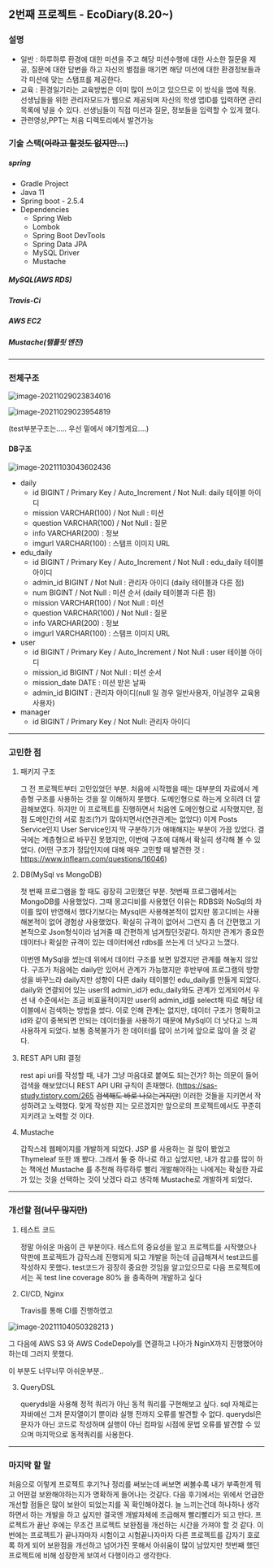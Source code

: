 ## 2번째 프로젝트 - EcoDiary(8.20~)

### 설명

* 일반 : 하루하루 환경에 대한 미션을 주고 해당 미션수행에 대한 사소한 질문을 제공, 질문에 대한 답변을 하고 자신의 별점을 매기면 해당 미션에 대한 환경정보들과 각 미션에 맞는 스탬프를 제공한다. 
* 교육 : 환경일기라는 교육방법은 이미 많이 쓰이고 있으므로 이 방식을 앱에 적용. 선생님들을 위한 관리자모드가 웹으로 제공되며 자신의 학생 앱ID를 입력하면 관리목록에 넣을 수 있다. 선생님들이 직접 미션과 질문, 정보들을 입력할 수 있게 했다. 
* 관련영상,PPT는 처음 디렉토리에서 발견가능





### 기술 스택(~~이라고 할것도 없지만...~~)

##### spring

* Gradle Project
* Java 11
* Spring boot - 2.5.4
* Dependencies
  * Spring Web
  * Lombok
  * Spring Boot DevTools
  * Spring Data JPA
  * MySQL Driver
  * Mustache

##### MySQL(AWS RDS)

##### Travis-Ci

##### AWS EC2

##### Mustache(탬플릿 엔진)

------

### 전체구조

![image-20211029023834016](https://user-images.githubusercontent.com/70104259/140189001-2c83d347-800d-49da-90aa-75f2c4410f14.png)

![image-20211029023954819](https://user-images.githubusercontent.com/70104259/140189201-b05472a4-a505-425c-b500-60b4c9f8f70b.png)

(test부분구조는..... 우선 밑에서 얘기할게요....)

#### DB구조

![image-20211103043602436](https://user-images.githubusercontent.com/70104259/140189250-664bd45f-b980-4301-9a92-75a7756af5b8.png)


* daily
  * id BIGINT / Primary Key / Auto_Increment / Not Null: daily 테이블 아이디
  * mission VARCHAR(100) / Not Null  : 미션
  * question VARCHAR(100) / Not Null : 질문
  * info VARCHAR(200)  : 정보
  * imgurl VARCHAR(100) : 스탬프 이미지 URL
* edu_daily
  * id BIGINT / Primary Key / Auto_Increment / Not Null : edu_daily 테이블 아이디
  * admin_id BIGINT / Not Null : 관리자 아이디 (daily 테이블과 다른 점)
  * num BIGINT / Not Null : 미션 순서 (daily 테이블과 다른 점)
  * mission VARCHAR(100) / Not Null : 미션
  * question VARCHAR(100) / Not Null : 질문
  * info VARCHAR(200) : 정보
  * imgurl VARCHAR(100) : 스탬프 이미지 URL
* user
  * id BIGINT / Primary Key / Auto_Increment / Not Null : user 테이블 아이디
  * mission_id BIGINT / Not Null : 미션 순서
  * mission_date DATE : 미션 받은 날짜
  * admin_id BIGINT : 관리자 아이디(null 일 경우 일반사용자, 아닐경우 교육용 사용자)
* manager
  * id BIGINT / Primary Key / Not Null: 관리자 아이디



------

### 고민한 점

1. 패키지 구조

   그 전 프로젝트부터 고민있었던 부분. 처음에 시작했을 때는 대부분의 자료에서 계층형 구조를 사용하는 것을 잘 이해하지 못했다. 도메인형으로 하는게 오히려 더 깔끔해보였다. 하지만 이 프로젝트를 진행하면서 처음엔 도메인형으로 시작했지만, 점점 도메인간의 서로 참조(?)가 많아지면서(연관관계는 없었다) 이게 Posts Service인지 User Service인지 딱 구분하기가 애매해지는 부분이 가끔 있었다.  결국에는 계층형으로 바꾸진 못했지만, 이번에 구조에 대해서 확실히 생각해 볼 수 있었다. (어떤 구조가 정답인지에 대해 매우 고민할 때 발견한 것 : https://www.inflearn.com/questions/16046)

2. DB(MySql vs MongoDB)

   첫 번째 프로그램을 할 때도 굉장히 고민했던 부분. 첫번째 프로그램에서는 MongoDB를 사용했었다. 그때 몽고디비를 사용했던 이유는 RDBS와 NoSql의 차이를 많이 반영해서 했다기보다는 Mysql은 사용해본적이 없지만 몽고디비는 사용해본적이 없어 경험상 사용했었다. 확실히 규격이 없어서 그런지 좀 더 간편했고 기본적으로 Json형식이라 넘겨줄 때 간편하게 넘겨줬던것같다. 하지만 관계가 중요한 데이터나 확실한 규격이 있는 데이터에선 rdbs를 쓰는게 더 낫다고 느꼈다. 

   이번엔 MySql을 썼는데 위에서 데이터 구조를 보면 알겠지만 관계를 해놓지 않았다. 구조가 처음에는 daily만 있어서 관계가 가능했지만 후반부에 프로그램의 방향성을 바꾸느라 daily지만 성향이 다른 daily 테이블인 edu_daily를 만들게 되었다. daily와 연결되어 있는 user의 admin_id가  edu_daily와도 관계가 있게되어서 우선 내 수준에서는 조금 비효율적이지만 user의 admin_id를 select해 따로 해당 테이블에서 검색하는 방법을 썼다. 이로 인해 관계는 없지만, 데이터 구조가 명확하고 id와 같이 중복되면 안되는 데이터들을 사용하기 때문에 MySql이 더 낫다고 느껴 사용하게 되었다.  보통 중복불가가 한 데이터를 많이 쓰기에 앞으로 많이 쓸 것 같다.

3. REST API URI 결정

   rest api uri를 작성할 때, 내가 그냥 마음대로 붙여도 되는건가? 하는 의문이 들어 검색을 해보았더니 REST API URI 규칙이 존재했다. (https://sas-study.tistory.com/265 ~~검색해도 바로 나오는거지만~~) 이러한 것들을 지키면서 작성하려고 노력했다. 맞게 작성한 지는 모르겠지만 앞으로의 프로젝트에서도 꾸준히 지키려고 노력할 것 이다. 

4. Mustache

   갑작스레 웹페이지를 개발하게 되었다. JSP 를 사용하는 걸 많이 봤었고 Thymeleaf 또한 꽤 봤다. 그래서 둘 중 하나로 하고 싶었지만, 내가 참고를 많이 하는 책에선 Mustache 를 추천해 하루하루 빨리 개발해야하는 나에게는 확실한 자료가 있는 것을 선택하는 것이 낫겠다 라고 생각해 Mustache로 개발하게 되었다. 

------

### 개선할 점(~~너무 많지만~~)

1. 테스트 코드

   정말 아쉬운 마음이 큰 부분이다. 테스트의 중요성을 알고 프로젝트를 시작했으나 막판에 프로젝트가 갑작스레 진행되게 되고 개발을 하는데 급급해져서 test코드를 작성하지 못했다. test코드가 굉장히 중요한 것임을 알고있으므로 다음 프로젝트에서는 꼭 test line coverage 80% 을 충족하며 개발하고 싶다

2. CI/CD, Nginx

   Travis를 통해 CI를 진행하였고 

  ![image-20211104050328213](https://user-images.githubusercontent.com/70104259/140189280-ee9489bc-d9b3-476b-955f-b805812d15f7.png)
)

   그 다음에 AWS S3 와 AWS CodeDepoly를 연결하고 나아가 NginX까지 진행했어야하는데 그러지 못했다. 

   이 부분도 너무너무 아쉬운부분..

3. QueryDSL

   querydsl을 사용해 정적 쿼리가 아닌 동적 쿼리를 구현해보고 싶다. sql 자체로는 자바에선 그저 문자열이기 뿐이라 실행 전까지 오류를 발견할 수 없다. querydsl은 문자가 아닌 코드로 작성하며 실행이 아닌 컴파일 시점에 문법 오류를 발견할 수 있으며 마지막으로 동적쿼리를 사용한다. 

------

### 마지막 할 말

처음으로 이렇게 프로젝트 후기?나 정리를 써보는데 써보면 써볼수록 내가 부족한게 뭐고 어떤걸 보완해야하는지가 명확하게 들어나는 것같다. 다음 후기에서는 위에서 언급한 개선할 점들은 많이 보완이 되었는지를 꼭 확인해야겠다. 늘 느끼는건데 하나하나 생각하면서 하는 개발을 하고 싶지만 결국엔 개발자체에 조급해져 빨리빨리가 되고 만다. 프로젝트가 끝난 후에는 무조건 프로젝트 보완점을 개선하는 시간을 가져야 할 것 같다. 이번에는 프로젝트가 끝나자마자 시험이고 시험끝나자마자 다른 프로젝트를 갑자기 호로록 하게 되어 보완점을 개선하고 넘어가진 못해서 아쉬움이 많이 남았지만 첫번째 했던 프로젝트에 비해 성장한게 보여서 다행이라고 생각한다. 





